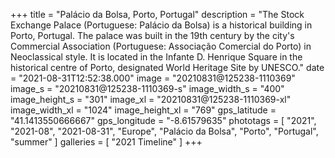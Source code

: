 +++
title = "Palácio da Bolsa, Porto, Portugal"
description = "The Stock Exchange Palace (Portuguese: Palácio da Bolsa) is a historical building in Porto, Portugal. The palace was built in the 19th century by the city's Commercial Association (Portuguese: Associação Comercial do Porto) in Neoclassical style. It is located in the Infante D. Henrique Square in the historical centre of Porto, designated World Heritage Site by UNESCO."
date = "2021-08-31T12:52:38.000"
image = "20210831@125238-1110369"
image_s = "20210831@125238-1110369-s"
image_width_s = "400"
image_height_s = "301"
image_xl = "20210831@125238-1110369-xl"
image_width_xl = "1024"
image_height_xl = "769"
gps_latitude = "41.1413550666667"
gps_longitude = "-8.61579635"
phototags = [ "2021", "2021-08", "2021-08-31", "Europe", "Palácio da Bolsa", "Porto", "Portugal", "summer" ]
galleries = [ "2021 Timeline" ]
+++

